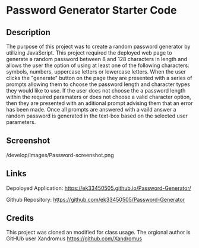 # Password Generator Starter Code

## Description
The purpose of this project was to create a random password generator by utilizing JavaScript. This project required the deployed web page to generate a random password between 8 and 128 characters in length and allows the user the option of using at least one of the following characters: symbols, numbers, uppercase letters or lowercase letters. When the user clicks the "generate" button on the page they are presented with a series of prompts allowing them to choose the password length and character types they would like to use. If the user does not choose the a password length within the required paramaters or does not choose a valid character option, then they are presented with an aditional prompt advising them that an error has been made. Once all prompts are answered with a vaild answer a random password is generated in the text-box based on the selected user parameters.

## Screenshot
/develop/images/Password-screenshot.png

## Links

Depoloyed Application: https://ek33450505.github.io/Password-Generator/

Github Repository: https://github.com/ek33450505/Password-Generator

## Credits

This project was cloned an modified for class usage. The orgional author is GitHUb user Xandromus
https://github.com/Xandromus

